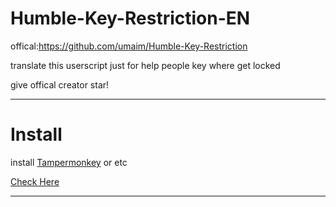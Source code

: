 # Humble-Key-Restriction-EN
offical:https://github.com/umaim/Humble-Key-Restriction

translate this userscript just for help people key where get locked

give offical creator star!

---

# Install

install [Tampermonkey](https://www.tampermonkey.net/) or etc

[Check Here](https://github.com/ThisXfinityX/Humble-Key-Restriction-EN/raw/master/user.js)

---
